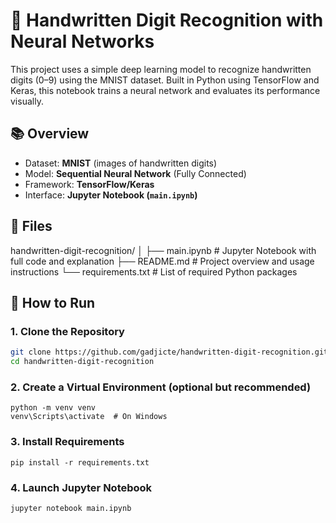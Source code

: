 # 🧠 Handwritten Digit Recognition with Neural Networks

This project uses a simple deep learning model to recognize handwritten digits (0–9) using the MNIST dataset. Built in Python using TensorFlow and Keras, this notebook trains a neural network and evaluates its performance visually.

## 📚 Overview

- Dataset: **MNIST** (images of handwritten digits)
- Model: **Sequential Neural Network** (Fully Connected)
- Framework: **TensorFlow/Keras**
- Interface: **Jupyter Notebook (`main.ipynb`)**

## 📁 Files

handwritten-digit-recognition/
│
├── main.ipynb # Jupyter Notebook with full code and explanation
├── README.md # Project overview and usage instructions
└── requirements.txt # List of required Python packages


## 🚀 How to Run

### 1. Clone the Repository
```bash
git clone https://github.com/gadjicte/handwritten-digit-recognition.git
cd handwritten-digit-recognition
```
### 2. Create a Virtual Environment (optional but recommended)
```
python -m venv venv
venv\Scripts\activate  # On Windows
```
### 3. Install Requirements
```
pip install -r requirements.txt
```
### 4. Launch Jupyter Notebook
```
jupyter notebook main.ipynb
